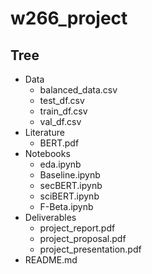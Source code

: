 # w266_project

## Tree
- Data
  - balanced_data.csv
  - test_df.csv
  - train_df.csv
  - val_df.csv
- Literature
  - BERT.pdf
- Notebooks
  - eda.ipynb
  - Baseline.ipynb
  - secBERT.ipynb
  - sciBERT.ipynb
  - F-Beta.ipynb
- Deliverables
  - project_report.pdf
  - project_proposal.pdf
  - project_presentation.pdf
- README.md

